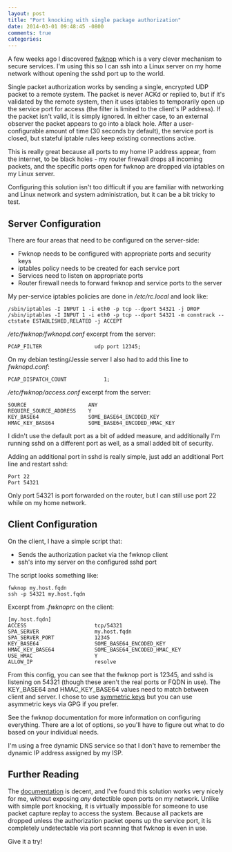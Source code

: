 ```yaml
---
layout: post
title: "Port knocking with single package authorization"
date: 2014-03-01 09:48:45 -0800
comments: true
categories:
---
```


A few weeks ago I discovered [fwknop](http://www.cipherdyne.org/fwknop/) which
is a very clever mechanism to secure services. I'm using this so I can ssh into a
Linux server on my home network without opening the sshd port up to the world.

Single packet authorization works by sending a single, encrypted UDP packet to a
remote system. The packet is never ACKd or replied to, but if it's validated by
the remote system, then it uses iptables to temporarily open up the service port
for access (the filter is limited to the client's IP address). If the packet
isn't valid, it is simply ignored. In either case, to an external observer the
packet appears to go into a black hole. After a user-configurable amount of time
(30 seconds by default), the service port is closed, but stateful iptable rules
keep existing connections active.

This is really great because all ports to my home IP address appear, from the
internet, to be black holes - my router firewall drops all incoming packets, and
the specific ports open for fwknop are dropped via iptables on my Linux server.

Configuring this solution isn't too difficult if you are familiar with networking
and Linux network and system administration, but it can be a bit tricky to test.

Server Configuration
--------------------

There are four areas that need to be configured on the server-side:

* Fwknop needs to be configured with appropriate ports and security keys
* iptables policy needs to be created for each service port
* Services need to listen on appropriate ports
* Router firewall needs to forward fwknop and service ports to the server

My per-service iptables policies are done in */etc/rc.local* and look like:

```
/sbin/iptables -I INPUT 1 -i eth0 -p tcp --dport 54321 -j DROP
/sbin/iptables -I INPUT 1 -i eth0 -p tcp --dport 54321 -m conntrack --ctstate ESTABLISHED,RELATED -j ACCEPT
```

*/etc/fwknop/fwknopd.conf* excerpt from the server:

```
PCAP_FILTER                 udp port 12345;
```

On my debian testing/Jessie server I also had to add this line to *fwknopd.conf*:

```
PCAP_DISPATCH_COUNT            1;
```

*/etc/fwknop/access.conf* excerpt from the server:

```
SOURCE                    ANY
REQUIRE_SOURCE_ADDRESS    Y
KEY_BASE64                SOME_BASE64_ENCODED_KEY
HMAC_KEY_BASE64           SOME_BASE64_ENCODED_HMAC_KEY
```

I didn't use the default port as a bit of added measure, and additionally I'm
running sshd on a different port as well, as a small added bit of security.

Adding an additional port in sshd is really simple, just add an additional Port
line and restart sshd:

```
Port 22
Port 54321
```

Only port 54321 is port forwarded on the router, but I can still use port 22
while on my home network.

Client Configuration
--------------------

On the client, I have a simple script that:

* Sends the authorization packet via the fwknop client
* ssh's into my server on the configured sshd port

The script looks something like:

```
fwknop my.host.fqdn
ssh -p 54321 my.host.fqdn
```

Excerpt from *.fwknoprc* on the client:

```
[my.host.fqdn]
ACCESS                      tcp/54321
SPA_SERVER                  my.host.fqdn
SPA_SERVER_PORT             12345
KEY_BASE64                  SOME_BASE64_ENCODED_KEY
HMAC_KEY_BASE64             SOME_BASE64_ENCODED_HMAC_KEY
USE_HMAC                    Y
ALLOW_IP                    resolve
```

From this config, you can see that the fwknop port is 12345, and sshd is
listening on 54321 (though these aren't the real ports or FQDN in use). The
KEY_BASE64 and HMAC_KEY_BASE64 values need to match between client and server. I
chose to use
[symmetric keys](http://www.cipherdyne.org/fwknop/docs/fwknop-tutorial.html#fwknop-rijndael)
but you can use asymmetric keys via GPG if you prefer.

See the fwknop documentation for more information on configuring everything.
There are a lot of options, so you'll have to figure out what to do based on
your individual needs.

I'm using a free dynamic DNS service so that I don't have to remember the
dynamic IP address assigned by my ISP.

Further Reading
---------------

The [documentation](http://www.cipherdyne.org/fwknop/docs/fwknop-tutorial.html)
is decent, and I've found this solution works very nicely for me, without
exposing *any* detectible open ports on my network. Unlike with simple port
knocking, it is virtually impossible for someone to use packet capture replay to
access the system. Because all packets are dropped unless the authorization
packet opens up the service port, it is completely undetectable via port
scanning that fwknop is even in use.

Give it a try!
